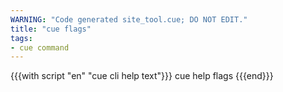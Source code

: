 ```yaml
---
WARNING: "Code generated site_tool.cue; DO NOT EDIT."
title: "cue flags"
tags:
- cue command
---
```


{{{with script "en" "cue cli help text"}}}
cue help flags
{{{end}}}
